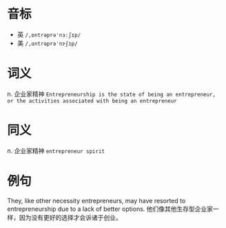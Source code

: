 # 音标

- 英 `/,ɒntrəprə'nɜːʃɪp/`
- 美 `/,ɑntrəprə'nɝʃɪp/`

# 词义

n. 企业家精神
`Entrepreneurship is the state of being an entrepreneur, or the activities associated with being an entrepreneur`

# 同义

n. 企业家精神
`entrepreneur spirit`

# 例句

They, like other necessity entrepreneurs, may have resorted to entrepreneurship due to a lack of better options.
他们像其他生存型企业家一样，因为没有更好的选择才会诉诸于创业。


